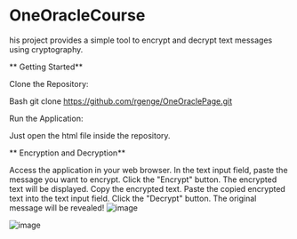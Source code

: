 # OneOracleCourse

his project provides a simple tool to encrypt and decrypt text messages using cryptography.

** Getting Started**

Clone the Repository:

Bash
git clone https://github.com/rgenge/OneOraclePage.git

Run the Application:

Just open the html file inside the repository.

** Encryption and Decryption**

Access the application in your web browser.
In the text input field, paste the message you want to encrypt.
Click the "Encrypt" button. The encrypted text will be displayed.
Copy the encrypted text.
Paste the copied encrypted text into the text input field.
Click the "Decrypt" button. The original message will be revealed!
![image](https://github.com/rgenge/OneOracleCourse/assets/82456124/50bd21f2-4dd0-4a56-b82a-d505c027c6e1)

![image](https://github.com/rgenge/OneOracleCourse/assets/82456124/1a2e904c-339a-4aa3-82de-a854f161c3db)
